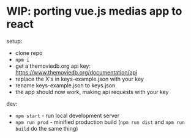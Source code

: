 # WIP: porting vue.js medias app to react

setup:
- clone repo
- `npm i`
- get a themoviedb.org api key: https://www.themoviedb.org/documentation/api
- replace the X's in keys-example.json with your key
- rename keys-example.json to keys.json
- the app should now work, making api requests with your key

dev:
- `npm start` - run local development server
- `npm run prod` - minified production build (`npm run dist` and `npm run build` do the same thing)